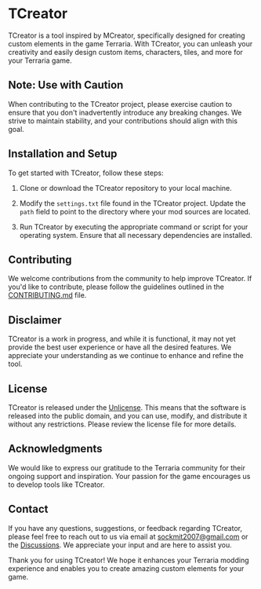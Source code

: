 # TCreator

TCreator is a tool inspired by MCreator, specifically designed for creating custom elements in the game Terraria. With TCreator, you can unleash your creativity and easily design custom items, characters, tiles, and more for your Terraria game.

## Note: Use with Caution

When contributing to the TCreator project, please exercise caution to ensure that you don't inadvertently introduce any breaking changes. We strive to maintain stability, and your contributions should align with this goal.

## Installation and Setup

To get started with TCreator, follow these steps:

1. Clone or download the TCreator repository to your local machine.

2. Modify the `settings.txt` file found in the TCreator project. Update the `path` field to point to the directory where your mod sources are located.

3. Run TCreator by executing the appropriate command or script for your operating system. Ensure that all necessary dependencies are installed.

## Contributing

We welcome contributions from the community to help improve TCreator. If you'd like to contribute, please follow the guidelines outlined in the [CONTRIBUTING.md](CONTRIBUTING.md) file.

## Disclaimer

TCreator is a work in progress, and while it is functional, it may not yet provide the best user experience or have all the desired features. We appreciate your understanding as we continue to enhance and refine the tool.

## License

TCreator is released under the [Unlicense](LICENSE). This means that the software is released into the public domain, and you can use, modify, and distribute it without any restrictions. Please review the license file for more details.

## Acknowledgments

We would like to express our gratitude to the Terraria community for their ongoing support and inspiration. Your passion for the game encourages us to develop tools like TCreator.

## Contact

If you have any questions, suggestions, or feedback regarding TCreator, please feel free to reach out to us via email at sockmit2007@gmail.com or the [Discussions](https://github.com/Darthsae/TCreator/discussions). We appreciate your input and are here to assist you.

Thank you for using TCreator! We hope it enhances your Terraria modding experience and enables you to create amazing custom elements for your game.
